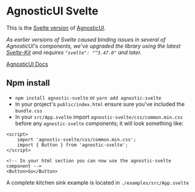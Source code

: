 # AgnosticUI Svelte

This is the [Svelte version](https://github.com/AgnosticUI/agnosticui/tree/master/agnostic-svelte) of [AgnosticUI](https://github.com/AgnosticUI/agnosticui).

_As earlier versions of Svelte caused binding issues in several of AgnosticUI's components, we've upgraded the library using the latest [Svelte-Kit](https://kit.svelte.dev) and requires `"svelte": "^3.47.0"` and later._

[AgnosticUI Docs](https://www.agnosticui.com/)

## Npm install

- `npm install agnostic-svelte` or `yarn add agnostic-svelte`
- In your project's `public/index.html` ensure sure you've included the `bundle.css`
- In your `src/App.svelte` import `agnostic-svelte/css/common.min.css` before any `agnostic-svelte` components; it will look something like:

```svelte
<script>
	import 'agnostic-svelte/css/common.min.css';
	import { Button } from 'agnostic-svelte';
</script>

<!-- In your html section you can now use the agnostic-svelte component -->
<Button>Go</Button>
```

A complete kitchen sink example is located in `./examples/src/App.svelte`

